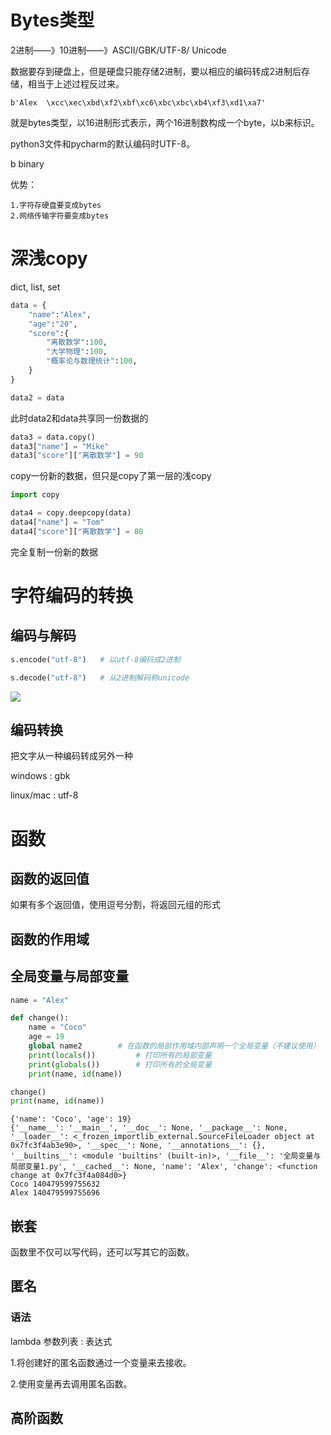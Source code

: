 # Bytes类型

2进制——》10进制——》ASCII/GBK/UTF-8/   Unicode

数据要存到硬盘上，但是硬盘只能存储2进制，要以相应的编码转成2进制后存储，相当于上述过程反过来。

```
b'Alex  \xcc\xec\xbd\xf2\xbf\xc6\xbc\xbc\xb4\xf3\xd1\xa7'
```

就是bytes类型，以16进制形式表示，两个16进制数构成一个byte，以b来标识。

python3文件和pycharm的默认编码时UTF-8。

b binary

优势：
    
    1.字符存硬盘要变成bytes
    2.网络传输字符要变成bytes
    
# 深浅copy

dict, list, set

```python
data = {
    "name":"Alex",
    "age":"20",
    "score":{
        "离散数学":100,
        "大学物理":100,
        "概率论与数理统计":100,
    }
}

data2 = data
```

此时data2和data共享同一份数据的

```python
data3 = data.copy()
data3["name"] = "Mike"
data3["score"]["离散数学"] = 90
```

copy一份新的数据，但只是copy了第一层的浅copy

```python
import copy

data4 = copy.deepcopy(data)
data4["name"] = "Tom"
data4["score"]["离散数学"] = 80
```

完全复制一份新的数据

# 字符编码的转换

## 编码与解码

```python
s.encode("utf-8")   # 以utf-8编码成2进制

s.decode("utf-8")   # 从2进制解码称unicode
```

![](/media/alex/新加卷/PythonProject/PythonFullStack/第二模块_函数编程/images/编码与解码.png)

## 编码转换

把文字从一种编码转成另外一种

windows : gbk

linux/mac : utf-8

# 函数

## 函数的返回值

如果有多个返回值，使用逗号分割，将返回元组的形式

## 函数的作用域

## 全局变量与局部变量



```python
name = "Alex"

def change():
    name = "Coco"
    age = 19
    global name2		# 在函数的局部作用域内部声明一个全局变量（不建议使用）
    print(locals())     	# 打印所有的局部变量
    print(globals())    	# 打印所有的全局变量
    print(name, id(name))

change()
print(name, id(name))

```

```
{'name': 'Coco', 'age': 19}
{'__name__': '__main__', '__doc__': None, '__package__': None, '__loader__': <_frozen_importlib_external.SourceFileLoader object at 0x7fc3f4ab3e90>, '__spec__': None, '__annotations__': {}, '__builtins__': <module 'builtins' (built-in)>, '__file__': '全局变量与局部变量1.py', '__cached__': None, 'name': 'Alex', 'change': <function change at 0x7fc3f4a084d0>}
Coco 140479599755632
Alex 140479599755696
```

## 嵌套

函数里不仅可以写代码，还可以写其它的函数。

## 匿名

### 语法

lambda 参数列表 : 表达式

1.将创建好的匿名函数通过一个变量来去接收。

2.使用变量再去调用匿名函数。

## 高阶函数


